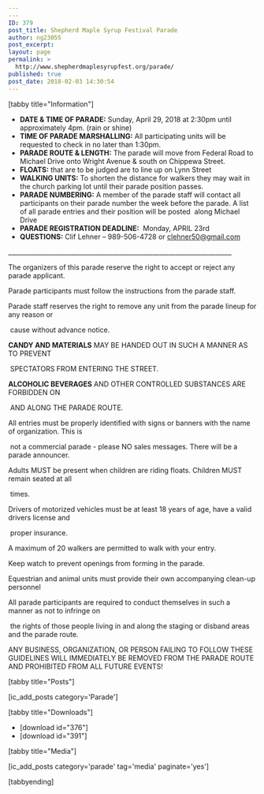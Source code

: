 ```yaml
---
---
ID: 379
post_title: Shepherd Maple Syrup Festival Parade
author: ng23055
post_excerpt:
layout: page
permalink: >
  http://www.shepherdmaplesyrupfest.org/parade/
published: true
post_date: 2018-02-03 14:30:54
---
```

[tabby title="Information"]
<ul>
 	<li><b>DATE &amp; TIME OF PARADE:</b><span style="font-weight: 400;"> Sunday, April 29, 2018 at 2:30pm until approximately 4pm. (rain or shine)</span></li>
 	<li><b>TIME OF PARADE MARSHALLING:</b><span style="font-weight: 400;"> All participating units will be requested to check in no later than 1:30pm. </span></li>
 	<li><b>PARADE ROUTE &amp; LENGTH:</b><span style="font-weight: 400;"> The parade will move from Federal Road to Michael Drive onto Wright Avenue &amp; south on Chippewa Street. </span></li>
 	<li><b>FLOATS:</b><span style="font-weight: 400;"> that are to be judged are to line up on Lynn Street</span></li>
 	<li><b>WALKING UNITS:</b><span style="font-weight: 400;"> To shorten the distance for walkers they may wait in the church parking lot until their parade position passes.</span></li>
 	<li><b>PARADE NUMBERING:</b><span style="font-weight: 400;"> A member of the parade staff will contact all participants on their parade number the week before the parade. A list of all parade entries and their position will be posted  along Michael Drive</span></li>
 	<li><b>PARADE REGISTRATION DEADLINE:</b><span style="font-weight: 400;">  Monday, APRIL 23rd</span></li>
 	<li><b>QUESTIONS:</b><span style="font-weight: 400;"> Clif Lehner – 989-506-4728 or <a href="mailto:clehner50@gmail.com">clehner50@gmail.com</a></span></li>
</ul>
<span style="font-weight: 400;">_______________________________________________________________________</span>

<span style="font-weight: 400;"> The organizers of this parade reserve the right to accept or reject any parade applicant. </span>

<span style="font-weight: 400;"> Parade participants must follow the instructions from the parade staff. </span>

<span style="font-weight: 400;"> Parade staff reserves the right to remove any unit from the parade lineup for any reason or</span>

<span style="font-weight: 400;">  cause without advance notice. </span>

<b>CANDY AND MATERIALS</b><span style="font-weight: 400;"> MAY BE HANDED OUT IN SUCH A MANNER AS TO PREVENT </span>

<span style="font-weight: 400;">  SPECTATORS FROM ENTERING THE STREET.  </span>

<b>ALCOHOLIC BEVERAGES</b><span style="font-weight: 400;"> AND OTHER CONTROLLED SUBSTANCES ARE FORBIDDEN ON</span>

<span style="font-weight: 400;">  AND ALONG THE PARADE ROUTE. </span>

<span style="font-weight: 400;"> All entries must be properly identified with signs or banners with the name of organization. This is</span>

<span style="font-weight: 400;">  not a commercial parade - please NO sales messages. There will be a parade announcer.</span>

<span style="font-weight: 400;"> Adults MUST be present when children are riding floats. Children MUST remain seated at all</span>

<span style="font-weight: 400;">  times. </span>

<span style="font-weight: 400;"> Drivers of motorized vehicles must be at least 18 years of age, have a valid drivers license and</span>

<span style="font-weight: 400;">  proper insurance. </span>

<span style="font-weight: 400;"> A maximum of 20 walkers are permitted to walk with your entry. </span>

<span style="font-weight: 400;"> Keep watch to prevent openings from forming in the parade. </span>

<span style="font-weight: 400;"> Equestrian and animal units must provide their own accompanying clean-up personnel </span>

<span style="font-weight: 400;"> All parade participants are required to conduct themselves in such a manner as not to infringe on </span>

<span style="font-weight: 400;">  the rights of those people living in and along the staging or disband areas and the parade route. </span>

<span style="font-weight: 400;">ANY BUSINESS, ORGANIZATION, OR PERSON FAILING TO FOLLOW THESE GUIDELINES WILL IMMEDIATELY BE REMOVED FROM THE PARADE ROUTE AND PROHIBITED FROM ALL FUTURE EVENTS!</span>

[tabby title="Posts"]

[ic_add_posts category='Parade']

[tabby title="Downloads"]
<ul>
 	<li>[download id="376"]</li>
 	<li>[download id="391"]</li>
</ul>
[tabby title="Media"]

[ic_add_posts category='parade' tag='media' paginate='yes']

[tabbyending]